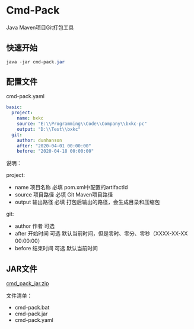 # Cmd-Pack

Java Maven项目Git打包工具



## 快速开始

```powershell
java -jar cmd-pack.jar
```



## 配置文件

cmd-pack.yaml

```yaml
basic:
  project:
    name: bxkc
    source: "E:\\Programming\\Code\\Company\\bxkc-pc"
    output: "D:\\Test\\bxkc"
  git:
    author: dunhanson
    after: "2020-04-01 00:00:00"
    before: "2020-04-18 00:00:00"
```

说明：

project:

* name 项目名称 必填 pom.xml中配置的artifactId
* source 项目路径 必填 Git Maven项目路径
* output 输出路径 必填 打包后输出的路径，会生成目录和压缩包

git:

* author 作者 可选
* after 开始时间 可选 默认当前时间，但是零时、零分、零秒（XXXX-XX-XX 00:00:00）
* before 结束时间 可选 默认当前时间



## JAR文件

[cmd_pack_jar.zip](http://bxkc.oss-cn-shanghai.aliyuncs.com/software/cmd_pack_jar.zip)

文件清单：

* cmd-pack.bat
* cmd-pack.jar
* cmd-pack.yaml